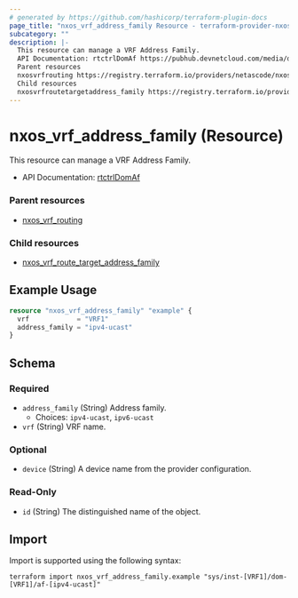 ```yaml
---
# generated by https://github.com/hashicorp/terraform-plugin-docs
page_title: "nxos_vrf_address_family Resource - terraform-provider-nxos"
subcategory: ""
description: |-
  This resource can manage a VRF Address Family.
  API Documentation: rtctrlDomAf https://pubhub.devnetcloud.com/media/dme-docs-10-2-2/docs/Routing%20and%20Forwarding/rtctrl:DomAf/
  Parent resources
  nxosvrfrouting https://registry.terraform.io/providers/netascode/nxos/latest/docs/resources/vrf_routing
  Child resources
  nxosvrfroutetargetaddress_family https://registry.terraform.io/providers/netascode/nxos/latest/docs/resources/vrf_route_target_address_family
---
```


# nxos_vrf_address_family (Resource)

This resource can manage a VRF Address Family.

- API Documentation: [rtctrlDomAf](https://pubhub.devnetcloud.com/media/dme-docs-10-2-2/docs/Routing%20and%20Forwarding/rtctrl:DomAf/)

### Parent resources

- [nxos_vrf_routing](https://registry.terraform.io/providers/netascode/nxos/latest/docs/resources/vrf_routing)

### Child resources

- [nxos_vrf_route_target_address_family](https://registry.terraform.io/providers/netascode/nxos/latest/docs/resources/vrf_route_target_address_family)

## Example Usage

```terraform
resource "nxos_vrf_address_family" "example" {
  vrf            = "VRF1"
  address_family = "ipv4-ucast"
}
```

<!-- schema generated by tfplugindocs -->
## Schema

### Required

- `address_family` (String) Address family.
  - Choices: `ipv4-ucast`, `ipv6-ucast`
- `vrf` (String) VRF name.

### Optional

- `device` (String) A device name from the provider configuration.

### Read-Only

- `id` (String) The distinguished name of the object.

## Import

Import is supported using the following syntax:

```shell
terraform import nxos_vrf_address_family.example "sys/inst-[VRF1]/dom-[VRF1]/af-[ipv4-ucast]"
```
